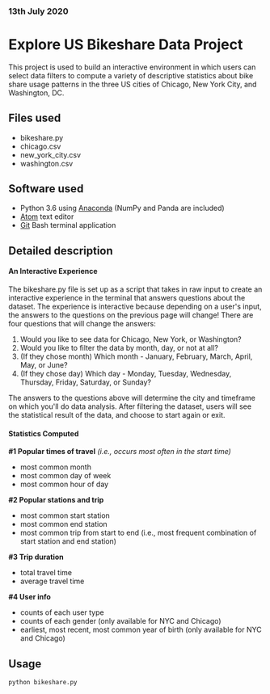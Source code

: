 ### 13th July 2020
# Explore US Bikeshare Data Project

This project is used to build an interactive environment in which users can select data filters to compute a variety of descriptive statistics about bike share usage patterns in the three US cities of Chicago, New York City, and Washington, DC.

## Files used
* bikeshare.py
* chicago.csv
* new_york_city.csv
* washington.csv

## Software used
* Python 3.6 using [Anaconda](https://www.anaconda.com/products/individual#windows) (NumPy and Panda are included)
* [Atom](https://atom.io/) text editor
* [Git](https://git-scm.com/download/win) Bash terminal application

## Detailed description

#### An Interactive Experience
The bikeshare.py file is set up as a script that takes in raw input to create an interactive experience in the terminal that answers questions about the dataset. The experience is interactive because depending on a user's input, the answers to the questions on the previous page will change! There are four questions that will change the answers:

1. Would you like to see data for Chicago, New York, or Washington?
1. Would you like to filter the data by month, day, or not at all?
1. (If they chose month) Which month - January, February, March, April, May, or June?
1. (If they chose day) Which day - Monday, Tuesday, Wednesday, Thursday, Friday, Saturday, or Sunday?

The answers to the questions above will determine the city and timeframe on which you'll do data analysis. After filtering the dataset, users will see the statistical result of the data, and choose to start again or exit.

#### Statistics Computed

**#1 Popular times of travel** *(i.e., occurs most often in the start time)*
* most common month
* most common day of week
* most common hour of day

**#2 Popular stations and trip**

* most common start station
* most common end station
* most common trip from start to end (i.e., most frequent combination of start station and end station)

**#3 Trip duration**

* total travel time
* average travel time

**#4 User info**

* counts of each user type
* counts of each gender (only available for NYC and Chicago)
* earliest, most recent, most common year of birth (only available for NYC and Chicago)

## Usage

```python
python bikeshare.py
```
